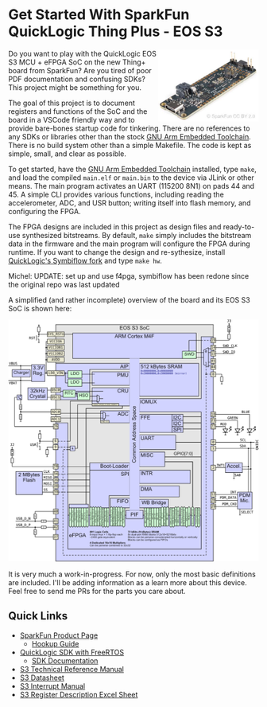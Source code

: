 # Get Started With SparkFun QuickLogic Thing Plus - EOS S3

<img src="docs/board.jpg" width="202" align="right">
Do you want to play with the QuickLogic EOS S3 MCU + eFPGA SoC on the new Thing+ board from SparkFun? Are you tired of poor PDF documentation and confusing SDKs? This project might be something for you.

The goal of this project is to document registers and functions of the SoC and the board in a VSCode friendly way and to provide bare-bones startup code for tinkering.
There are no references to any SDKs or libraries other than the stock [GNU Arm Embedded Toolchain](https://developer.arm.com/tools-and-software/open-source-software/developer-tools/gnu-toolchain/gnu-rm/downloads). There is no build system other than a simple Makefile. The code is kept as simple, small, and clear as possible.

To get started, have the [GNU Arm Embedded Toolchain](https://developer.arm.com/tools-and-software/open-source-software/developer-tools/gnu-toolchain/gnu-rm/downloads) installed, type `make`, and load the compiled `main.elf` or `main.bin` to the device via JLink or other means. The main program activates an UART (115200 8N1) on pads 44 and 45. A simple CLI provides various functions, including reading the accelerometer, ADC, and USR button; writing itself into flash memory, and configuring the FPGA.

The FPGA designs are included in this project as design files and ready-to-use synthesized bitstreams. By default, `make` simply includes the bitstream data in the firmware and the main program will configure the FPGA during runtime. If you want to change the design and re-sythesize, install [QuickLogic's Symbiflow fork](https://github.com/QuickLogic-Corp/quicklogic-fpga-toolchain/) and type `make hw`.

Michel: UPDATE: set up and use f4pga, symbiflow has been redone since the original repo was last updated

A simplified (and rather incomplete) overview of the board and its EOS S3 SoC is shown here:

<a href="docs/overview.pdf"><img src="docs/overview.png" width="768"></a>

It is very much a work-in-progress. For now, only the most basic definitions are included. I'll be adding information as a learn more about this device. Feel free to send me PRs for the parts you care about.

## Quick Links

* [SparkFun Product Page](https://www.sparkfun.com/products/17273)
  * [Hookup Guide](https://learn.sparkfun.com/tutorials/quicklogic-thing-plus-eos-s3-hookup-guide)
* [QuickLogic SDK with FreeRTOS](https://github.com/QuickLogic-Corp/qorc-sdk)
  * [SDK Documentation](https://qorc-sdk.readthedocs.io/en/latest/)
* [S3 Technical Reference Manual](https://www.quicklogic.com/wp-content/uploads/2020/06/QL-S3-Technical-Reference-Manual.pdf)
* [S3 Datasheet](https://www.quicklogic.com/wp-content/uploads/2020/12/QL-EOS-S3-Ultra-Low-Power-multicore-MCU-Datasheet-2020.pdf)
* [S3 Interrupt Manual](https://www.quicklogic.com/wp-content/uploads/2020/11/QuickLogic-S3-Interrupt-FINAL.pdf)
* [S3 Register Description Excel Sheet](https://github.com/QuickLogic-Corp/EOS-S3/blob/master/Docs/EOSS3-Registers.xlsx)


